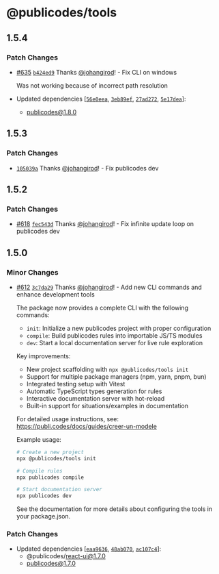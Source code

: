 # @publicodes/tools

## 1.5.4

### Patch Changes

- [#635](https://github.com/publicodes/publicodes/pull/635) [`b424ed9`](https://github.com/publicodes/publicodes/commit/b424ed9fb9133933ddf278db4bce1d4c35edfac3) Thanks [@johangirod](https://github.com/johangirod)! - Fix CLI on windows

    Was not working because of incorrect path resolution

- Updated dependencies [[`56e0eea`](https://github.com/publicodes/publicodes/commit/56e0eea731961f8b8c7c1ceb207b89f24188147d), [`3eb89ef`](https://github.com/publicodes/publicodes/commit/3eb89efb2e84e4923aa6cbe61571eece246fbcd9), [`27ad272`](https://github.com/publicodes/publicodes/commit/27ad272639f0d16a2075df8a257852464f896f4f), [`5e17dea`](https://github.com/publicodes/publicodes/commit/5e17deaaf0e0013528226932a7df88c9a26425de)]:
    - publicodes@1.8.0

## 1.5.3

### Patch Changes

- [`105039a`](https://github.com/publicodes/publicodes/commit/105039aec9fdebf819f75b87dba469d904431711) Thanks [@johangirod](https://github.com/johangirod)! - Fix publicodes dev

## 1.5.2

### Patch Changes

- [#618](https://github.com/publicodes/publicodes/pull/618) [`fec543d`](https://github.com/publicodes/publicodes/commit/fec543d77e1fb260f32b930965688d08296491f4) Thanks [@johangirod](https://github.com/johangirod)! - Fix infinite update loop on publicodes dev

## 1.5.0

### Minor Changes

- [#612](https://github.com/publicodes/publicodes/pull/612) [`3c7da29`](https://github.com/publicodes/publicodes/commit/3c7da292472d3784bbedbbf55a62938873bb9c27) Thanks [@johangirod](https://github.com/johangirod)! - Add new CLI commands and enhance development tools

    The package now provides a complete CLI with the following commands:

    - `init`: Initialize a new publicodes project with proper configuration
    - `compile`: Build publicodes rules into importable JS/TS modules
    - `dev`: Start a local documentation server for live rule exploration

    Key improvements:

    - New project scaffolding with `npx @publicodes/tools init`
    - Support for multiple package managers (npm, yarn, pnpm, bun)
    - Integrated testing setup with Vitest
    - Automatic TypeScript types generation for rules
    - Interactive documentation server with hot-reload
    - Built-in support for situations/examples in documentation

    For detailed usage instructions, see:
    https://publi.codes/docs/guides/creer-un-modele

    Example usage:

    ```sh
    # Create a new project
    npx @publicodes/tools init

    # Compile rules
    npx publicodes compile

    # Start documentation server
    npx publicodes dev
    ```

    See the documentation for more details about configuring the tools in your package.json.

### Patch Changes

- Updated dependencies [[`eaa9636`](https://github.com/publicodes/publicodes/commit/eaa963644e17360110b23c45f4617eb69122f805), [`48ab070`](https://github.com/publicodes/publicodes/commit/48ab0703e8c8017766fa785aa02f11482d6998ba), [`ac107c4`](https://github.com/publicodes/publicodes/commit/ac107c4ee2ea6c316d4f56bc318e6fc04accadc8)]:
    - @publicodes/react-ui@1.7.0
    - publicodes@1.7.0
